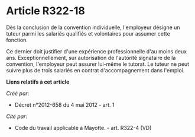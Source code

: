 # Article R322-18

Dès la conclusion de la convention individuelle, l'employeur désigne un  tuteur parmi les salariés qualifiés et volontaires
pour assumer cette  fonction. 

Ce dernier doit justifier d'une  expérience professionnelle d'au moins deux ans. Exceptionnellement, sur  autorisation de
l'autorité signataire de la convention, l'employeur peut  assurer lui-même le tutorat. Le tuteur ne peut suivre plus de trois
salariés en contrat d'accompagnement dans l'emploi.

**Liens relatifs à cet article**

_Créé par_:

  - Décret n°2012-658 du 4 mai 2012 - art. 1

_Cité par_:

  - Code du travail applicable à Mayotte. - art. R322-4 (VD)
